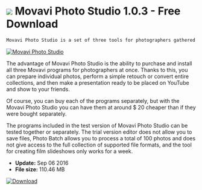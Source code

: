 # ![](https://cdn.softexe.net/static/icon/3/movavi-photo-studio-11370.png) Movavi Photo Studio 1.0.3 - Free Download

```sh
Movavi Photo Studio is a set of three tools for photographers gathered by the producer in one place. The set includes the editor Movavi Photo Editor, a tool for mass processing graphic files Movavi Photo Batch and Movavi Slideshow Creator, which can combine photos and videos in an attractive presentation.
```
[![Movavi Photo Studio](https://gallery.dpcdn.pl/imgc/Tools/59428/g_-_420x350_1.5_-_x20150614114441_0.png)](https://softexe.net/win/multimedia/graphics-editors/movavi-photo-studio:ppcgR.html)

The advantage of Movavi Photo Studio is the ability to purchase and install all three Movavi programs for photographers at once. Thanks to this, you can prepare individual photos, perform a simple retouch or convert entire collections, and then make a presentation ready to be placed on YouTube and show to your friends. 
 
 
 Of course, you can buy each of the programs separately, but with the Movavi Photo Studio you can have them at around $ 20 cheaper than if they were bought separately.
 
 
 The programs included in the test version of Movavi Photo Studio can be tested together or separately. The trial version editor does not allow you to save files, Photo Batch allows you to process a total of 100 photos and does not give access to the full collection of supported file formats, and the tool for creating film slideshows only works for a week.


- **Update:** Sep 06 2016
- **File size:** 110.46 MB

[![Download](https://cdn.softexe.net/static/img/download.png)](https://softexe.net/win/multimedia/graphics-editors/movavi-photo-studio:ppcgR.html)

